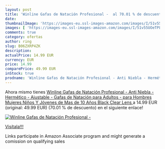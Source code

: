 ```yaml
---
layout: post
title: 'Winline Gafas de Natación Profesional -  al 70.01 % de descuento'
date: 
thumbnailImage: 'https://images-eu.ssl-images-amazon.com/images/I/51v55UOeTPL._SL200_.jpg'
images: [ 'https://images-eu.ssl-images-amazon.com/images/I/51v55UOeTPL._SL200_.jpg' ]
comments: true
category: ofertas
author: ring
slug: B06ZXRP4ZK
description:
actualPrice: 14.99 EUR
currency: EUR
price: 14.99
comparePrice: 49.99 EUR
inStock: true
prodname: 'Winline Gafas de Natación Profesional - Anti Niebla - Hermético - Ajustable - Gafas de Natación para Adultos - para Hombres  Mujeres  Niños Y Jóvenes de Mas de 10 Años  Black  Clear Lens '
---
```


Ahora mismo tienes [Winline Gafas de Natación Profesional - Anti Niebla - Hermético - Ajustable - Gafas de Natación para Adultos - para Hombres  Mujeres  Niños Y Jóvenes de Mas de 10 Años  Black  Clear Lens ](https://www.amazon.es/dp/B06ZXRP4ZK/?tag=tolees-21) a 14.99 EUR (original: 49.99 EUR) (70.01 %  de descuento) en el siguiente enlace!

[![Winline Gafas de Natación Profesional - ](https://images-eu.ssl-images-amazon.com/images/I/51v55UOeTPL._SL200_.jpg)](https://www.amazon.es/dp/B06ZXRP4ZK/?tag=tolees-21)

[Visítala!!!](https://www.amazon.es/dp/B06ZXRP4ZK/?tag=tolees-21)

Links participate in Amazon Associate program and might generate a comission on qualifying sales
